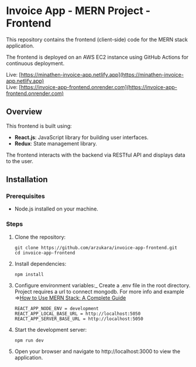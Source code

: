 # Invoice App - MERN Project - Frontend

This repository contains the frontend (client-side) code for the MERN stack application.

The frontend is deployed on an AWS EC2 instance using GitHub Actions for continuous deployment.

Live: [https://minathen-invoice-app.netlify.app](https://minathen-invoice-app.netlify.app)  
Live: [https://invoice-app-frontend.onrender.com](https://invoice-app-frontend.onrender.com)

## Overview

This frontend is built using:
- **React.js**: JavaScript library for building user interfaces.
- **Redux**: State management library.

The frontend interacts with the backend via RESTful API and displays data to the user.

## Installation

### Prerequisites
- Node.js installed on your machine.

### Steps

1. Clone the repository:
   ```
   git clone https://github.com/arzukara/invoice-app-frontend.git
   cd invoice-app-frontend
   ```
2. Install dependencies:
    ```
    npm install
    ```
3. Configure environment variables:_
    Create a .env file in the root directory. Project requires a url to connect mongodb.
    For more info and example =>[How to Use MERN Stack: A Complete Guide](https://www.mongodb.com/resources/languages/mern-stack-tutorial)
    ```
    REACT_APP_NODE_ENV = development
    REACT_APP_LOCAL_BASE_URL = http://localhost:5050
    REACT_APP_SERVER_BASE_URL = http://localhost:5050
    ```
4. Start the development server:
    ```
    npm run dev
    ```
5. Open your browser and navigate to http://localhost:3000 to view the application.
